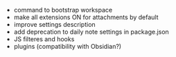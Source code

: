 - command to bootstrap workspace
- make all extensions ON for attachments by default
- improve settings description
- add deprecation to daily note settings in package.json
- JS filteres and hooks
- plugins (compatibility with Obsidian?)
